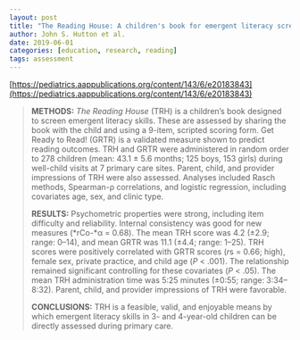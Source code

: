 ```yaml
---
layout: post
title: "The Reading House: A children's book for emergent literacy screening during well-child visits"
author: John S. Hutton et al.
date: 2019-06-01
categories: [education, research, reading]
tags: assessment
---
```


[https://pediatrics.aappublications.org/content/143/6/e20183843](https://pediatrics.aappublications.org/content/143/6/e20183843)

> **METHODS:** *The Reading House* (TRH) is a children’s book designed to screen emergent literacy skills. These are assessed by sharing the book with the child and using a 9-item, scripted scoring form. Get Ready to Read! (GRTR) is a validated measure shown to predict reading outcomes. TRH and GRTR were administered in random order to 278 children (mean: 43.1 ± 5.6 months; 125 boys, 153 girls) during well-child visits at 7 primary care sites. Parent, child, and provider impressions of TRH were also assessed. Analyses included Rasch methods, Spearman-ρ correlations, and logistic regression, including covariates age, sex, and clinic type.
>
> **RESULTS:** Psychometric properties were strong, including item difficulty and reliability. Internal consistency was good for new measures (*rCo-*α = 0.68). The mean TRH score was 4.2 (±2.9; range: 0–14), and mean GRTR was 11.1 (±4.4; range: 1–25). TRH scores were positively correlated with GRTR scores (*r*s = 0.66; high), female sex, private practice, and child age (*P* < .001). The relationship remained significant controlling for these covariates (*P* < .05). The mean TRH administration time was 5:25 minutes (±0:55; range: 3:34–8:32). Parent, child, and provider impressions of TRH were favorable.
>
> **CONCLUSIONS:** TRH is a feasible, valid, and enjoyable means by which emergent literacy skills in 3- and 4-year-old children can be directly assessed during primary care.
